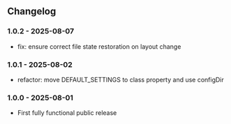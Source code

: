## Changelog

### 1.0.2 - 2025-08-07
- fix: ensure correct file state restoration on layout change

### 1.0.1 - 2025-08-02
- refactor: move DEFAULT_SETTINGS to class property and use configDir

### 1.0.0 - 2025-08-01
- First fully functional public release
